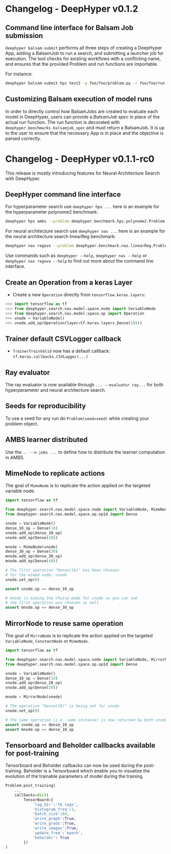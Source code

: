 # Changelog - DeepHyper v0.1.2

## Command line interface for Balsam Job submission

`deephyper balsam-submit` performs all three steps of creating a DeepHyper App,
adding a BalsamJob to run a search, and submitting a launcher job for
execution. The tool checks for existing workflows with a conflicting name, and
ensures that the provided Problem and run functions are importable.

For instance:

```bash
deephyper balsam-submit hps test2 -p foo/foo/problem.py -r foo/foo/run.py -t 60 -q debug-cache-quad -n 4 -A datascience -j mpi
 ```

## Customizing Balsam execution of model runs

In order to directly control how BalsamJobs are created to evaluate each model in DeepHyper, users can provide a *BalsamJob spec*
in place of the actual run function.  The run function is decorated with `deephyper.benchmarks.balsamjob_spec` and must return a 
BalsamJob.  It is up to the user to ensure that the necessary App is in place and the objective is parsed correctly.


# Changelog - DeepHyper v0.1.1-rc0

This release is mostly introducing features for Neural Architecture Search with DeepHyper.

## DeepHyper command line interface

For hyperparameter search use `deephyper hps ...` here is an example for the
hyperparameter polynome2 benchmark:

```bash
deephyper hps ambs --problem deephyper.benchmark.hps.polynome2.Problem --run deephyper.benchmark.hps.polynome2.run
```

For neural architecture search use `deephyper nas ...` here is an example for the
neural architecture search linearReg benchmark:

```bash
deephyper nas regevo --problem deephyper.benchmark.nas.linearReg.Problem
```

Use commands such as `deephyper --help`, `deephyper nas --help` or `deephyper nas regevo --help` to find out more about the command line interface.

## Create an Operation from a keras Layer

* Create a new `Operation` directly from `tensorflow.keras.layers`:

```python
>>> import tensorflow as tf
>>> from deephyper.search.nas.model.space.node import VariableNode
>>> from deephyper.search.nas.model.space.op import Operation
>>> vnode = VariableNode()
>>> vnode.add_op(Operation(layer=tf.keras.layers.Dense(10)))
```

## Trainer default CSVLogger callback

* `TrainerTrainValid` now has a default callback: `tf.keras.callbacks.CSVLogger(...)`

## Ray evaluator

The ray evaluator is now available through `... --evaluator ray...` for both hyperparameter
and neural architecture search.

## Seeds for reproducibility

To use a seed for any run do `Problem(seed=seed)` while creating your problem object.

## AMBS learner distributed

Use the `.. --n-jobs ...` to define how to distribute the learner computation in AMBS.

## MimeNode to replicate actions

The goal of `MimeNode` is to replicate the action applied on the targeted variable node.

```python
import tensorflow as tf

from deephyper.search.nas.model.space.node import VariableNode, MimeNode
from deephyper.search.nas.model.space.op.op1d import Dense

vnode = VariableNode()
dense_10_op = Dense(10)
vnode.add_op(dense_10_op)
vnode.add_op(Dense(20))

mnode = MimeNode(vnode)
dense_30_op = Dense(30)
mnode.add_op(dense_30_op)
mnode.add_op(Dense(40))

# The first operation "Dense(10)" has been choosen
# for the mimed node: vnode
vnode.set_op(0)

assert vnode.op == dense_10_op

# mnode is miming the choise made for vnode as you can see
# the first operation was choosen as well
assert mnode.op == dense_30_op
```

## MirrorNode to reuse same operation

The goal of `MirroNode` is to replicate the action applied on the targeted `VariableNode`,
`ConstantNode` or `MimeNode`.

```python
import tensorflow as tf

from deephyper.search.nas.model.space.node import VariableNode, MirrorNode
from deephyper.search.nas.model.space.op.op1d import Dense

vnode = VariableNode()
dense_10_op = Dense(10)
vnode.add_op(dense_10_op)
vnode.add_op(Dense(20))

mnode = MirrorNode(vnode)

# The operation "Dense(10)" is being set for vnode.
vnode.set_op(0)

# The same operation (i.e. same instance) is now returned by both vnode and mnode.
assert vnode.op == dense_10_op
assert mnode.op == dense_10_op
```

## Tensorboard and Beholder callbacks available for post-training

Tensorboard and Beholder callbacks can now be used during the post-training. Beholder is
a Tensorboard which enable you to visualize the evolution of the trainable parameters of
model during the training.

```python
Problem.post_training(
    ...
    callbacks=dict(
        TensorBoard={
            'log_dir':'tb_logs',
            'histogram_freq':1,
            'batch_size':64,
            'write_graph':True,
            'write_grads':True,
            'write_images':True,
            'update_freq':'epoch',
            'beholder': True
        })
)
```

